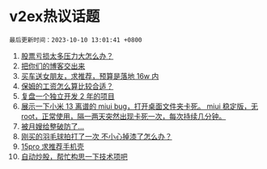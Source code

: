 # v2ex热议话题

`最后更新时间：2023-10-10 13:01:41 +0800`

1. [股票亏损太多压力大怎么办？](https://www.v2ex.com/t/980243)
1. [把你们的博客交出来](https://www.v2ex.com/t/980228)
1. [买车送女朋友，求推荐，预算是落地 16w 内](https://www.v2ex.com/t/980477)
1. [保姆的工资怎么算比较合适？](https://www.v2ex.com/t/980375)
1. [复盘一个独立开发 2 年的项目](https://www.v2ex.com/t/980242)
1. [展示一下小米 13 离谱的 miui bug，打开桌面文件夹卡死。
miui 稳定版，无 root，正常使用，隔一两天突然出现卡死一次，每次持续几分钟。](https://www.v2ex.com/t/980351)
1. [被月嫂给整破防了...](https://www.v2ex.com/t/980525)
1. [刚买的羽毛球拍打了一次 不小心掉漆了怎么办？](https://www.v2ex.com/t/980465)
1. [15pro 求推荐手机壳](https://www.v2ex.com/t/980355)
1. [自动炒股，帮忙构思一下技术项吧](https://www.v2ex.com/t/980522)

